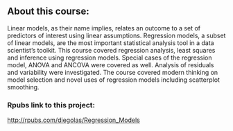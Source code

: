 ## **About this course:**

Linear models, as their name implies, relates an outcome to a set of predictors of interest using linear assumptions. Regression models, a subset of linear models, are the most important statistical analysis tool in a data scientist’s toolkit. This course covered regression analysis, least squares and inference using regression models. Special cases of the regression model, ANOVA and ANCOVA were covered as well. Analysis of residuals and variability were investigated. The course covered modern thinking on model selection and novel uses of regression models including scatterplot smoothing.

### **Rpubs link to this project:**

<http://rpubs.com/diegolas/Regression_Models>
